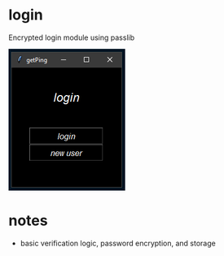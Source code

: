 # login
Encrypted login module using passlib

![login](https://github.com/geoff-siuciak/login/blob/master/login.PNG?raw=true)

# notes
- basic verification logic, password encryption, and storage
